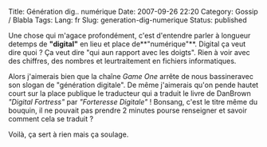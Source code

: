 Title: Génération dig.. numérique
Date: 2007-09-26 22:20
Category: Gossip / Blabla
Tags:
Lang: fr
Slug: generation-dig-numerique
Status: published

Une chose qui m'agace profondément, c'est d'entendre parler à longueur detemps de **"digital"** en lieu et place de**"numérique"**. Digital ça veut dire quoi ? Ça veut dire "qui aun rapport avec les doigts". Rien à voir avec des chiffres, des nombres et leurtraitement en fichiers informatiques.

Alors j'aimerais bien que la chaîne *Game One* arrête de nous bassineravec son slogan de "génération digitale". De même j'aimerais qu'on pende hautet court sur la place publique le traducteur qui a traduit le livre de DanBrown *"Digital Fortress"* par *"Forteresse Digitale"* ! Bonsang, c'est le titre même du bouquin, il ne pouvait pas prendre 2 minutes pourse renseigner et savoir comment cela se traduit ?

Voilà, ça sert à rien mais ça soulage.
